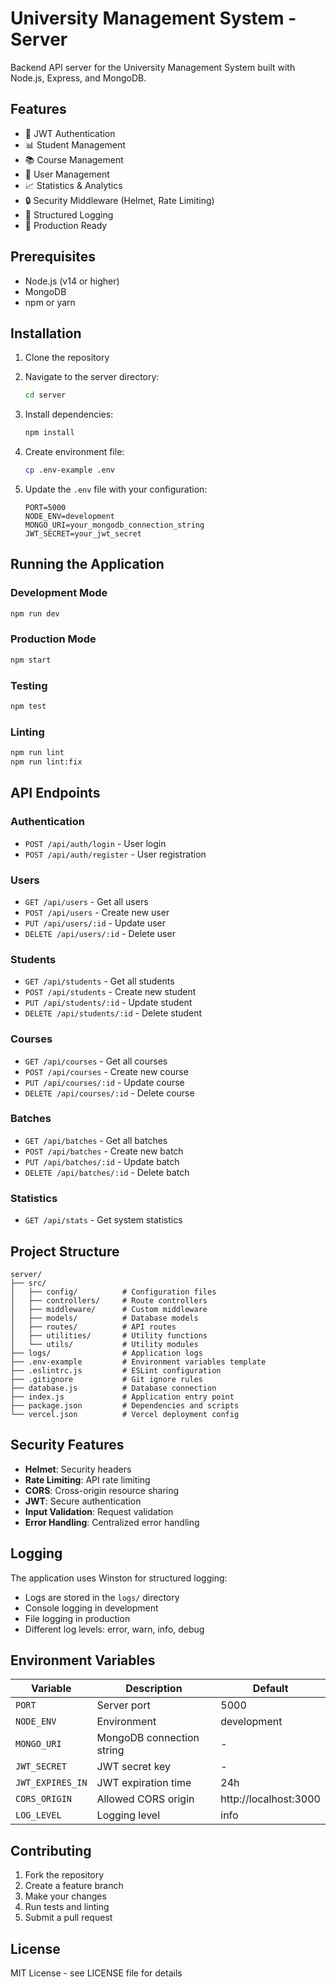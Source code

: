 # University Management System - Server

Backend API server for the University Management System built with Node.js, Express, and MongoDB.

## Features

- 🔐 JWT Authentication
- 📊 Student Management
- 📚 Course Management
- 👥 User Management
- 📈 Statistics & Analytics
- 🔒 Security Middleware (Helmet, Rate Limiting)
- 📝 Structured Logging
- 🚀 Production Ready

## Prerequisites

- Node.js (v14 or higher)
- MongoDB
- npm or yarn

## Installation

1. Clone the repository
2. Navigate to the server directory:
   ```bash
   cd server
   ```

3. Install dependencies:
   ```bash
   npm install
   ```

4. Create environment file:
   ```bash
   cp .env-example .env
   ```

5. Update the `.env` file with your configuration:
   ```env
   PORT=5000
   NODE_ENV=development
   MONGO_URI=your_mongodb_connection_string
   JWT_SECRET=your_jwt_secret
   ```

## Running the Application

### Development Mode
```bash
npm run dev
```

### Production Mode
```bash
npm start
```

### Testing
```bash
npm test
```

### Linting
```bash
npm run lint
npm run lint:fix
```

## API Endpoints

### Authentication
- `POST /api/auth/login` - User login
- `POST /api/auth/register` - User registration

### Users
- `GET /api/users` - Get all users
- `POST /api/users` - Create new user
- `PUT /api/users/:id` - Update user
- `DELETE /api/users/:id` - Delete user

### Students
- `GET /api/students` - Get all students
- `POST /api/students` - Create new student
- `PUT /api/students/:id` - Update student
- `DELETE /api/students/:id` - Delete student

### Courses
- `GET /api/courses` - Get all courses
- `POST /api/courses` - Create new course
- `PUT /api/courses/:id` - Update course
- `DELETE /api/courses/:id` - Delete course

### Batches
- `GET /api/batches` - Get all batches
- `POST /api/batches` - Create new batch
- `PUT /api/batches/:id` - Update batch
- `DELETE /api/batches/:id` - Delete batch

### Statistics
- `GET /api/stats` - Get system statistics

## Project Structure

```
server/
├── src/
│   ├── config/          # Configuration files
│   ├── controllers/     # Route controllers
│   ├── middleware/      # Custom middleware
│   ├── models/          # Database models
│   ├── routes/          # API routes
│   ├── utilities/       # Utility functions
│   └── utils/           # Utility modules
├── logs/                # Application logs
├── .env-example         # Environment variables template
├── .eslintrc.js         # ESLint configuration
├── .gitignore           # Git ignore rules
├── database.js          # Database connection
├── index.js             # Application entry point
├── package.json         # Dependencies and scripts
└── vercel.json          # Vercel deployment config
```

## Security Features

- **Helmet**: Security headers
- **Rate Limiting**: API rate limiting
- **CORS**: Cross-origin resource sharing
- **JWT**: Secure authentication
- **Input Validation**: Request validation
- **Error Handling**: Centralized error handling

## Logging

The application uses Winston for structured logging:
- Logs are stored in the `logs/` directory
- Console logging in development
- File logging in production
- Different log levels: error, warn, info, debug

## Environment Variables

| Variable | Description | Default |
|----------|-------------|---------|
| `PORT` | Server port | 5000 |
| `NODE_ENV` | Environment | development |
| `MONGO_URI` | MongoDB connection string | - |
| `JWT_SECRET` | JWT secret key | - |
| `JWT_EXPIRES_IN` | JWT expiration time | 24h |
| `CORS_ORIGIN` | Allowed CORS origin | http://localhost:3000 |
| `LOG_LEVEL` | Logging level | info |

## Contributing

1. Fork the repository
2. Create a feature branch
3. Make your changes
4. Run tests and linting
5. Submit a pull request

## License

MIT License - see LICENSE file for details 